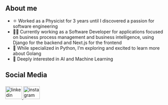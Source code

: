 ## About me

- ⚛️ Worked as a Physicist for 3 years until I discovered a passion for software engineering 
- 👨‍💻 Currently working as a Software Developer for applications focused on business process management and business intelligence, using Django for the backend and Next.js for the frontend 
- 🚀 While specialized in Python, I’m exploring and excited to learn more about Golang 
- 🤖 Deeply interested in AI and Machine Learning 

<h2 align="left">Social Media</h2>

###

<div align="left">
  <a href="https://www.linkedin.com/in/leandro-souza-0512a2194">
    <img src="https://raw.githubusercontent.com/maurodesouza/profile-readme-generator/master/src/assets/icons/social/linkedin/default.svg" width="52" height="40" alt="linkedin logo"  />
  </a>
  <a href="https://www.instagram.com/leandsouza/">
    <img src="https://raw.githubusercontent.com/maurodesouza/profile-readme-generator/master/src/assets/icons/social/instagram/default.svg" width="52" height="40" alt="instagram logo"  />
  </a>
</div>


###
